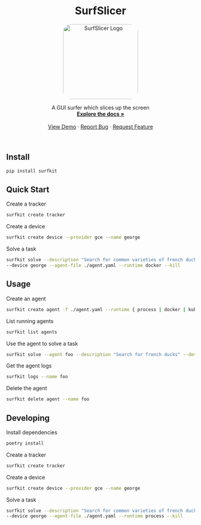 <!-- PROJECT LOGO -->
<br />
<p align="center">
  <!-- <a href="https://github.com/agentsea/skillpacks">
    <img src="https://project-logo.png" alt="Logo" width="80">
  </a> -->

  <h1 align="center">SurfSlicer</h1>
    <p align="center">
    <img src="https://storage.googleapis.com/guisurfer-assets/SurfPizza.webp" alt="SurfSlicer Logo" width="200" style="border-radius: 20px;">
    </p>
  <p align="center">
    A GUI surfer which slices up the screen
    <br />
    <a href="https://github.com/agentsea/surfslicer"><strong>Explore the docs »</strong></a>
    <br />
    <br />
    <a href="https://github.com/agentsea/surfslicer">View Demo</a>
    ·
    <a href="https://github.com/agentsea/surfslicer/issues">Report Bug</a>
    ·
    <a href="https://github.com/agentsea/surfslicer/issues">Request Feature</a>
  </p>
  <br>
</p>

## Install

```sh
pip install surfkit
```

## Quick Start

Create a tracker

```sh
surfkit create tracker
```

Create a device

```sh
surfkit create device --provider gce --name george
```

Solve a task

```sh
surfkit solve --description "Search for common varieties of french ducks" \
--device george --agent-file ./agent.yaml --runtime docker --kill
```

## Usage

Create an agent

```sh
surfkit create agent -f ./agent.yaml --runtime { process | docker | kube } --name foo
```

List running agents

```sh
surfkit list agents
```

Use the agent to solve a task

```sh
surfkit solve --agent foo --description "Search for french ducks" --device-type desktop
```

Get the agent logs

```sh
surfkit logs --name foo
```

Delete the agent

```sh
surfkit delete agent --name foo
```

## Developing

Install dependencies

```sh
poetry install
```

Create a tracker

```sh
surfkit create tracker
```

Create a device

```sh
surfkit create device --provider gce --name george
```

Solve a task

```sh
surfkit solve --description "Search for common varieties of french ducks" \
--device george --agent-file ./agent.yaml --runtime process --kill
```
